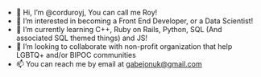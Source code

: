 - 👋 Hi, I’m @corduroyj, You can call me Roy!
- 👀 I’m interested in becoming a Front End Developer, or a Data Scientist!
- 🌱 I’m currently learning C++, Ruby on Rails, Python, SQL (And associated SQL themed things) and JS!
- 💞️ I’m looking to collaborate with non-profit organization that help LGBTQ+ and/or BIPOC communities
- 📫 You can reach me by email at gabejonuk@gmail.com

<!---
corduroyj/corduroyj is a ✨ special ✨ repository because its `README.md` (this file) appears on your GitHub profile.
You can click the Preview link to take a look at your changes.
--->
